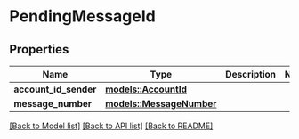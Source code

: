 # PendingMessageId

## Properties

Name | Type | Description | Notes
------------ | ------------- | ------------- | -------------
**account_id_sender** | [**models::AccountId**](AccountId.md) |  | 
**message_number** | [**models::MessageNumber**](MessageNumber.md) |  | 

[[Back to Model list]](../README.md#documentation-for-models) [[Back to API list]](../README.md#documentation-for-api-endpoints) [[Back to README]](../README.md)


